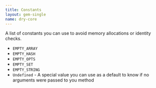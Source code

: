 ```yaml
---
title: Constants
layout: gem-single
name: dry-core
---
```


A list of constants you can use to avoid memory allocations or identity checks.

* `EMPTY_ARRAY`
* `EMPTY_HASH`
* `EMPTY_OPTS`
* `EMPTY_SET`
* `EMPTY_STRING`
* `Undefined` - A special value you can use as a default to know if no arguments were passed to you method
